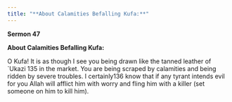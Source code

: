 ```yaml
---
title: "**About Calamities Befalling Kufa:**" 
---
```

**Sermon 47**

**About Calamities Befalling Kufa:**

O Kufa\! It is as though I see you being drawn like the tanned leather of \`Ukazi 135 in the market\. You are being scraped by calamities and being ridden by severe troubles\. I certainly136 know that if any tyrant intends evil for you Allah will afflict him with worry and fling him with a killer \(set someone on him to kill him\)\.

